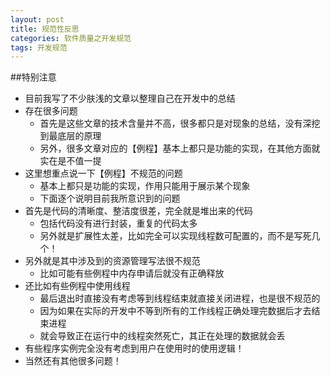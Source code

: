 ```yaml
---
layout: post
title: 规范性反思
categories: 软件质量之开发规范
tags: 开发规范
---
```


##特别注意

* 目前我写了不少肤浅的文章以整理自己在开发中的总结
* 存在很多问题
  * 首先是这些文章的技术含量并不高，很多都只是对现象的总结，没有深挖到最底层的原理
  * 另外，很多文章对应的【例程】基本上都只是功能的实现，在其他方面就实在是不值一提
* 这里想重点说一下【例程】不规范的问题
  * 基本上都只是功能的实现，作用只能用于展示某个现象
  * 下面逐个说明目前我所意识到的问题
* 首先是代码的清晰度、整洁度很差，完全就是堆出来的代码
  * 包括代码没有进行封装，重复的代码太多
  * 另外就是扩展性太差，比如完全可以实现线程数可配置的，而不是写死几个！
* 另外就是其中涉及到的资源管理写法很不规范
  * 比如可能有些例程中内存申请后就没有正确释放
* 还比如有些例程中使用线程
  * 最后退出时直接没有考虑等到线程结束就直接关闭进程，也是很不规范的
  * 因为如果在实际的开发中不等到所有的工作线程正确处理完数据后才去结束进程
  * 就会导致正在运行中的线程突然死亡，其正在处理的数据就会丢
* 有些程序实例完全没有考虑到用户在使用时的使用逻辑！
* 当然还有其他很多问题！
